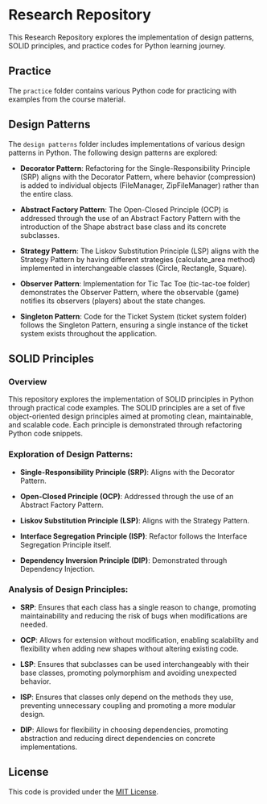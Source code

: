 # Research Repository

This Research Repository explores the implementation of design patterns, SOLID principles, and practice codes for Python learning journey.

## Practice

The `practice` folder contains various Python code for practicing with examples from the course material.

## Design Patterns

The `design patterns` folder includes implementations of various design patterns in Python. The following design patterns are explored:

- **Decorator Pattern**: Refactoring for the Single-Responsibility Principle (SRP) aligns with the Decorator Pattern, where behavior (compression) is added to individual objects (FileManager, ZipFileManager) rather than the entire class.

- **Abstract Factory Pattern**: The Open-Closed Principle (OCP) is addressed through the use of an Abstract Factory Pattern with the introduction of the Shape abstract base class and its concrete subclasses.

- **Strategy Pattern**: The Liskov Substitution Principle (LSP) aligns with the Strategy Pattern by having different strategies (calculate_area method) implemented in interchangeable classes (Circle, Rectangle, Square).

- **Observer Pattern**: Implementation for Tic Tac Toe (tic-tac-toe folder) demonstrates the Observer Pattern, where the observable (game) notifies its observers (players) about the state changes.

- **Singleton Pattern**: Code for the Ticket System (ticket system folder) follows the Singleton Pattern, ensuring a single instance of the ticket system exists throughout the application.

## SOLID Principles

### Overview

This repository explores the implementation of SOLID principles in Python through practical code examples. The SOLID principles are a set of five object-oriented design principles aimed at promoting clean, maintainable, and scalable code. Each principle is demonstrated through refactoring Python code snippets.

### Exploration of Design Patterns:

- **Single-Responsibility Principle (SRP)**: Aligns with the Decorator Pattern.
- **Open-Closed Principle (OCP)**: Addressed through the use of an Abstract Factory Pattern.

- **Liskov Substitution Principle (LSP)**: Aligns with the Strategy Pattern.

- **Interface Segregation Principle (ISP)**: Refactor follows the Interface Segregation Principle itself.

- **Dependency Inversion Principle (DIP)**: Demonstrated through Dependency Injection.

### Analysis of Design Principles:

- **SRP**: Ensures that each class has a single reason to change, promoting maintainability and reducing the risk of bugs when modifications are needed.

- **OCP**: Allows for extension without modification, enabling scalability and flexibility when adding new shapes without altering existing code.

- **LSP**: Ensures that subclasses can be used interchangeably with their base classes, promoting polymorphism and avoiding unexpected behavior.

- **ISP**: Ensures that classes only depend on the methods they use, preventing unnecessary coupling and promoting a more modular design.

- **DIP**: Allows for flexibility in choosing dependencies, promoting abstraction and reducing direct dependencies on concrete implementations.

## License

This code is provided under the [MIT License](LICENSE).

